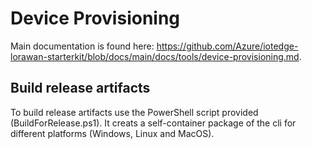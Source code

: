 # Device Provisioning

Main documentation is found here: <https://github.com/Azure/iotedge-lorawan-starterkit/blob/docs/main/docs/tools/device-provisioning.md>.

## Build release artifacts

To build release artifacts use the PowerShell script provided (BuildForRelease.ps1).
It creats a self-container package of the cli for different platforms (Windows, Linux and MacOS).
